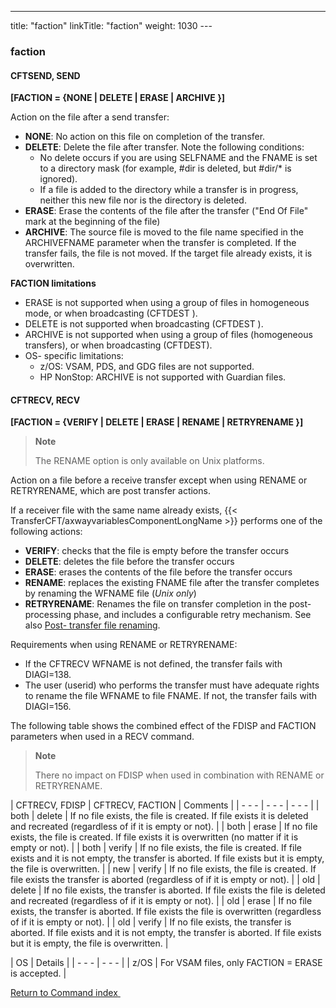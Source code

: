 ---
title: "faction"
linkTitle: "faction"
weight: 1030
--- <span id="faction"></span>

### faction

<span id="faction_CFTSEND"></span>

#### CFTSEND, SEND

**[FACTION = {NONE
&#124; DELETE &#124; ERASE &#124; ARCHIVE }]**

Action on the file after a send transfer:

- ****NONE****: No action on this file on completion
    of the transfer.
- ****DELETE****: Delete the file after transfer. Note the following conditions:
    - No delete occurs if you are using SELFNAME and the FNAME is set to a directory mask (for example, #dir is deleted, but #dir/\* is ignored).
    - If a file is added to the directory while a transfer is in progress, neither this new file nor is the directory is deleted.
- ****ERASE****: Erase the contents of the file
    after the transfer ("End Of File" mark at the beginning of the
    file)
- **ARCHIVE**: The source file is moved to the file name specified in the ARCHIVEFNAME parameter when the transfer is completed. If the transfer fails, the file is not moved. If the target file already exists, it is overwritten.

****FACTION limitations****

- ERASE is not supported when using a group of files in homogeneous mode, or when broadcasting (CFTDEST ).
- DELETE is not supported when broadcasting (CFTDEST ).
- ARCHIVE is not supported when using a group of files (homogeneous transfers), or when broadcasting (CFTDEST).
- OS- specific limitations:
    - z/OS: VSAM, PDS, and GDG files are not supported.
    - HP NonStop: ARCHIVE is not supported with Guardian files.

#### CFTRECV, RECV

**[FACTION = {VERIFY
&#124; DELETE &#124; ERASE &#124; RENAME &#124; RETRYRENAME }]**

> **Note**
>
> The RENAME option is only available on Unix platforms.

Action on a file before a receive transfer except when using RENAME or RETRYRENAME, which are post transfer actions.

If a receiver file with the same name already exists, {{< TransferCFT/axwayvariablesComponentLongName  >}} performs
one of the following actions:

- ****VERIFY****: checks that the file is empty before the transfer occurs
- ****DELETE****:
    deletes the file before the transfer occurs
- ****ERASE****:
    erases the contents of the file before the transfer occurs
- **RENAME**: replaces the existing FNAME file after the transfer completes by renaming the WFNAME file (*Unix only*)
- **RETRYRENAME**: Renames the file on transfer completion in the post- processing phase, and includes a configurable retry mechanism. See also [Post- transfer file renaming](../../../../app_integration_intro/spoolout).

Requirements when using RENAME or RETRYRENAME:

- If the CFTRECV WFNAME is not defined, the transfer fails with DIAGI=138.
- The user (userid) who performs the transfer must have adequate rights to rename the file WFNAME to file FNAME. If not, the transfer fails with DIAGI=156.

The following table shows the combined effect of the FDISP and FACTION parameters when used in a RECV command.

> **Note**
>
> There no impact on FDISP when used in combination with RENAME or RETRYRENAME.

| CFTRECV, FDISP  | CFTRECV, FACTION  | Comments  |
| - - - | - - - | - - - |
| both  | delete  | If no file exists, the file is created. If file exists it is deleted and recreated (regardless of if it is empty or not).  |
| both  | erase  | If no file exists, the file is created. If file exists it is overwritten (no matter if it is empty or not).  |
| both  | verify  | If no file exists, the file is created. If file exists and it is not empty, the transfer is aborted. If file exists but it is empty, the file is overwritten.  |
| new  | verify  | If no file exists, the file is created. If file exists the transfer is aborted (regardless of if it is empty or not).  |
| old  | delete  | If no file exists, the transfer is aborted. If file exists the file is deleted and recreated (regardless of if it is empty or not).  |
| old  | erase  | If no file exists, the transfer is aborted. If file exists the file is overwritten (regardless of if it is empty or not).  |
| old  | verify  | If no file exists, the transfer is aborted. If file exists and it is not empty, the transfer is aborted. If file exists but it is empty, the file is overwritten.  |

| OS  | Details  |
| - - - | - - - |
| z/OS | For VSAM files, only FACTION = ERASE is accepted. |

[Return to Command index](../../)[ ](#)
